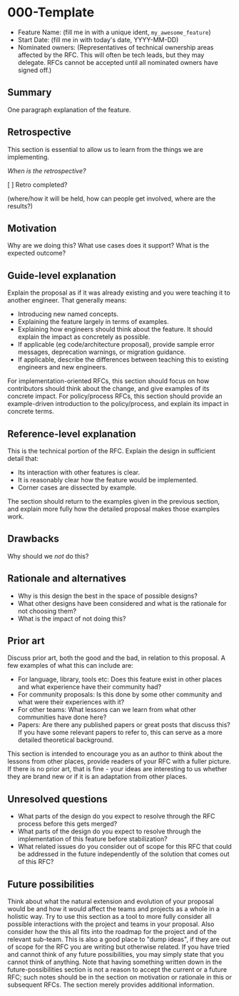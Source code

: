# 000-Template

- Feature Name: (fill me in with a unique ident, `my_awesome_feature`)
- Start Date: (fill me in with today's date, YYYY-MM-DD)
- Nominated owners: (Representatives of technical ownership areas affected by the RFC. This will often be tech leads, but they may delegate. RFCs cannot be accepted until all nominated owners have signed off.)

## Summary

One paragraph explanation of the feature.

## Retrospective

This section is essential to allow us to learn from the things we are implementing.

_When is the retrospective?_

[ ] Retro completed?

(where/how it will be held, how can people get involved, where are the results?)

## Motivation

Why are we doing this? What use cases does it support? What is the expected outcome?

## Guide-level explanation

Explain the proposal as if it was already existing and you were teaching it to another engineer. That generally means:

- Introducing new named concepts.
- Explaining the feature largely in terms of examples.
- Explaining how engineers should think about the feature. It should explain the impact as concretely as possible.
- If applicable (eg code/architecture proposal), provide sample error messages, deprecation warnings, or migration guidance.
- If applicable, describe the differences between teaching this to existing engineers and new engineers.

For implementation-oriented RFCs, this section should focus on how contributors should think about the change, and give examples of its concrete impact. For policy/process RFCs, this section should provide an example-driven introduction to the policy/process, and explain its impact in concrete terms.

## Reference-level explanation

This is the technical portion of the RFC. Explain the design in sufficient detail that:

- Its interaction with other features is clear.
- It is reasonably clear how the feature would be implemented.
- Corner cases are dissected by example.

The section should return to the examples given in the previous section, and explain more fully how the detailed proposal makes those examples work.

## Drawbacks

Why should we _not_ do this?

## Rationale and alternatives

- Why is this design the best in the space of possible designs?
- What other designs have been considered and what is the rationale for not choosing them?
- What is the impact of not doing this?

## Prior art

Discuss prior art, both the good and the bad, in relation to this proposal.
A few examples of what this can include are:

- For language, library, tools etc: Does this feature exist in other places and what experience have their community had?
- For community proposals: Is this done by some other community and what were their experiences with it?
- For other teams: What lessons can we learn from what other communities have done here?
- Papers: Are there any published papers or great posts that discuss this? If you have some relevant papers to refer to, this can serve as a more detailed theoretical background.

This section is intended to encourage you as an author to think about the lessons from other places, provide readers of your RFC with a fuller picture.
If there is no prior art, that is fine - your ideas are interesting to us whether they are brand new or if it is an adaptation from other places.

## Unresolved questions



- What parts of the design do you expect to resolve through the RFC process before this gets merged?
- What parts of the design do you expect to resolve through the implementation of this feature before stabilization?
- What related issues do you consider out of scope for this RFC that could be addressed in the future independently of the solution that comes out of this RFC?

## Future possibilities

Think about what the natural extension and evolution of your proposal would
be and how it would affect the teams and projects as a whole in a holistic
way. Try to use this section as a tool to more fully consider all possible
interactions with the project and teams in your proposal.
Also consider how the this all fits into the roadmap for the project
and of the relevant sub-team.
This is also a good place to "dump ideas", if they are out of scope for the
RFC you are writing but otherwise related.
If you have tried and cannot think of any future possibilities,
you may simply state that you cannot think of anything.
Note that having something written down in the future-possibilities section
is not a reason to accept the current or a future RFC; such notes should be
in the section on motivation or rationale in this or subsequent RFCs.
The section merely provides additional information.
